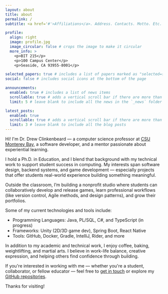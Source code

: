 ```yaml
---
layout: about
title: about
permalink: /
subtitle: <a href='#'>Affiliations</a>. Address. Contacts. Motto. Etc.

profile:
  align: right
  image: profile.jpg
  image_circular: false # crops the image to make it circular
  more_info: >
    <p>BIT 215</p>
    <p>100 Campus Center</p>
    <p>Seaside, CA 93955-8001</p>

selected_papers: true # includes a list of papers marked as "selected={true}"
social: false # includes social icons at the bottom of the page

announcements:
  enabled: true # includes a list of news items
  scrollable: true # adds a vertical scroll bar if there are more than 3 news items
  limit: 5 # leave blank to include all the news in the `_news` folder

latest_posts:
  enabled: true
  scrollable: true # adds a vertical scroll bar if there are more than 3 new posts items
  limit: 3 # leave blank to include all the blog posts
---
```


Hi! I'm Dr. Drew Clinkenbeard — a computer science professor at [CSU Monterey Bay](https://csumb.edu), a software developer, and a mentor passionate about experiential learning.

I hold a Ph.D. in Education, and I blend that background with my technical work to support student success in computing. My interests span software design, backend systems, and game development — especially projects that offer students real-world experience building something meaningful.

Outside the classroom, I’m building a nonprofit studio where students can collaboratively develop and release games, learn professional workflows (like version control, Agile methods, and design patterns), and grow their portfolios.

Some of my current technologies and tools include:
- Programming Languages: Java, PL/SQL, C#, and TypeScript (in progress)
- Frameworks: Unity (2D/3D game dev), Spring Boot, React Native
- Tools: GitHub, Docker, Gradle, IntelliJ, Rider, and more

In addition to my academic and technical work, I enjoy coffee, baking, weightlifting, and martial arts. I believe in work-life balance, creative expression, and helping others find confidence through building.

If you're interested in working with me — whether you're a student, collaborator, or fellow educator — feel free to [get in touch](mailto:dclinkenbeard@csumb.edu) or explore my [GitHub repositories](https://github.com/dclinkenbeard).

Thanks for visiting!